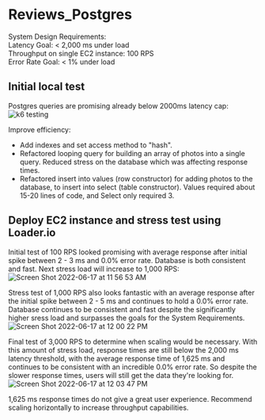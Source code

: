 # Reviews_Postgres

System Design Requirements:  
Latency Goal: < 2,000 ms under load  
Throughput on single EC2 instance: 100 RPS  
Error Rate Goal: < 1% under load  
  
## Initial local test  
Postgres queries are promising already below 2000ms latency cap:  
![k6 testing](https://user-images.githubusercontent.com/100612152/174858916-a8b050ba-840e-48c7-9a0c-561dc0b7e41d.png)  
  
Improve efficiency:
- Add indexes and set access method to "hash".
- Refactored looping query for building an array of photos into a single query. Reduced stress on the database which was affecting response times.
- Refactored insert into values (row constructor) for adding photos to the database, to insert into select (table constructor). Values required about 15-20 lines of code, and Select only required 3.

## Deploy EC2 instance and stress test using Loader.io   
Initial test of 100 RPS looked promising with average response after initial spike between 2 - 3 ms and 0.0% error rate. Database is both consistent and fast. Next stress load will increase to 1,000 RPS:  
![Screen Shot 2022-06-17 at 11 56 53 AM](https://user-images.githubusercontent.com/100612152/174859429-c649672e-cf76-4ac6-9365-f38ff539b401.png)  
  
Stress test of 1,000 RPS also looks fantastic with an average response after the initial spike between 2 - 5 ms and continues to hold a 0.0% error rate.
Database continues to be consistent and fast despite the significantly higher sress load and surpasses the goals for the System Requirements.  
![Screen Shot 2022-06-17 at 12 00 22 PM](https://user-images.githubusercontent.com/100612152/174860406-d08924f4-1de8-4b35-b490-8eb11dfbd2f0.png)  
  
Final test of 3,000 RPS to determine when scaling would be necessary. With this amount of stress load, response times are still below the 2,000 ms latency threshold, with the average response time of 1,625 ms and continues to be consistent with an incredible 0.0% error rate. So despite the slower response times, users will still get the data they're looking for.  
![Screen Shot 2022-06-17 at 12 03 47 PM](https://user-images.githubusercontent.com/100612152/174861676-198f03e1-6a63-4c4a-bf75-f3d0f157c49c.png)


1,625 ms response times do not give a great user experience. Recommend scaling horizontally to increase throughput capabilities.
  
  
